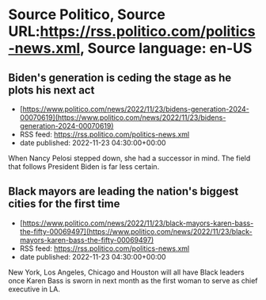 # Source Politico, Source URL:https://rss.politico.com/politics-news.xml, Source language: en-US

## Biden's generation is ceding the stage as he plots his next act
 - [https://www.politico.com/news/2022/11/23/bidens-generation-2024-00070619](https://www.politico.com/news/2022/11/23/bidens-generation-2024-00070619)
 - RSS feed: https://rss.politico.com/politics-news.xml
 - date published: 2022-11-23 04:30:00+00:00

When Nancy Pelosi stepped down, she had a successor in mind. The field that follows President Biden is far less certain.

## Black mayors are leading the nation's biggest cities for the first time
 - [https://www.politico.com/news/2022/11/23/black-mayors-karen-bass-the-fifty-00069497](https://www.politico.com/news/2022/11/23/black-mayors-karen-bass-the-fifty-00069497)
 - RSS feed: https://rss.politico.com/politics-news.xml
 - date published: 2022-11-23 04:30:00+00:00

New York, Los Angeles, Chicago and Houston will all have Black leaders once Karen Bass is sworn in next month as the first woman to serve as chief executive in LA.
